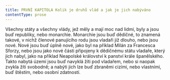 ```yaml
---
title: PRVNÍ KAPITOLA Kolik je druhů vlád a jak je jich nabýváno
contentType: prose
---
```


Všechny státy a všechny vlády, jež měly a mají moc nad lidmi, byly a jsou buď republiky, nebo monarchie. Monarchie jsou buď dědičné, to znamená takové, v nichž členové panujícího rodu jsou vladaři již dlouho, nebo jsou nové. Nové jsou buď úplně nové, jako byl na příklad Milán za Francesca Sforzy, nebo jsou jako nové části připojeny k dědičnému státu vladaře, který jich nabyl, jako na příklad Neapolské království k panství krále španělského. Takto nabytá území jsou buď navyklá žíti pod vladařem, nebo si naopak zvykla žíti svobodně; a nabýti jich lze buď zbraněmi cizími, nebo vlastními, buď štěstím, nebo osobní zdatností.
